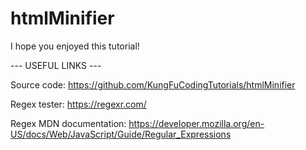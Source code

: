 # htmlMinifier
I hope you enjoyed this tutorial!

--- USEFUL LINKS ---


Source code:
https://github.com/KungFuCodingTutorials/htmlMinifier

Regex tester:
https://regexr.com/

Regex MDN documentation:
https://developer.mozilla.org/en-US/docs/Web/JavaScript/Guide/Regular_Expressions
